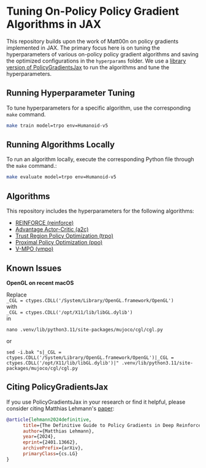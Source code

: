 # Tuning On-Policy Policy Gradient Algorithms in JAX

This repository builds upon the work of Matt00n on policy gradients implemented in JAX. The primary focus here is on tuning the hyperparameters of various on-policy policy gradient algorithms and saving the optimized configurations in the `hyperparams` folder. We use a [library version of PolicyGradientsJax](https://github.com/pre63/policy-gradients-jax) to run the algorithms and tune the hyperparameters.

## Running Hyperparameter Tuning

To tune hyperparameters for a specific algorithm, use the corresponding `make` command.

```bash
make train model=trpo env=Humanoid-v5
```

## Running Algorithms Locally

To run an algorithm locally, execute the corresponding Python file through the `make` command.:

```bash
make evaluate model=trpo env=Humanoid-v5
```

## Algorithms

This repository includes the hyperparameters for the following algorithms:

- [REINFORCE (reinforce)](https://proceedings.neurips.cc/paper/1999/file/464d828b85b0bed98e80ade0a5c43b0f-Paper.pdf) 
- [Advantage Actor-Critic (a2c)](https://arxiv.org/abs/1602.01783) 
- [Trust Region Policy Optimization (trpo)](https://arxiv.org/abs/1502.05477) 
- [Proximal Policy Optimization (ppo)](https://arxiv.org/abs/1707.06347) 
- [V-MPO (vmpo)](https://arxiv.org/abs/1909.12238) 


## Known Issues
**OpenGL on recent macOS**  

Replace  
`_CGL = ctypes.CDLL('/System/Library/OpenGL.framework/OpenGL')`  
with  
`_CGL = ctypes.CDLL('/opt/X11/lib/libGL.dylib')  
`  
in  

```
nano .venv/lib/python3.11/site-packages/mujoco/cgl/cgl.py
```
or
```
sed -i.bak "s|_CGL = ctypes.CDLL('/System/Library/OpenGL.framework/OpenGL')|_CGL = ctypes.CDLL('/opt/X11/lib/libGL.dylib')|" .venv/lib/python3.11/site-packages/mujoco/cgl/cgl.py
```

## Citing PolicyGradientsJax

If you use PolicyGradientsJax in your research or find it helpful, please consider citing Matthias Lehmann's [paper](https://arxiv.org/abs/2401.13662):
```bibtex
@article{lehmann2024definitive,
      title={The Definitive Guide to Policy Gradients in Deep Reinforcement Learning: Theory, Algorithms and Implementations}, 
      author={Matthias Lehmann},
      year={2024},
      eprint={2401.13662},
      archivePrefix={arXiv},
      primaryClass={cs.LG}
}
```
